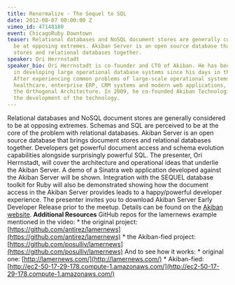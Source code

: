 ```yaml
---
title: Renormalize - The Sequel to SQL
date: 2012-08-07 00:00:00 Z
vimeo_id: 47148180
event: ChicagoRuby Downtown
teaser: Relational databases and NoSQL document stores are generally considered to
  be at opposing extremes. Akiban Server is an open source database that brings document
  stores and relational databases together.
speaker: Ori Herrnstadt
speaker_bio: Ori Herrnstadt is co-founder and CTO of Akiban. He has been involved
  in developing large operational database systems since his days in the Israeli Army.
  After experiencing common problems of large-scale operational systems in military,
  healthcare, enterprise ERP, CRM systems and modern web applications, he developed
  the Orthogonal Architecture. In 2009, he co-founded Akiban Technologies to accelerate
  the development of the technology.
---
```


Relational databases and NoSQL document stores are generally considered to be at opposing extremes. Schemas and SQL are perceived to be at the core of the problem with relational databases. Akiban Server is an open source database that brings document stores and relational databases together. Developers get powerful document access and schema evolution capabilities alongside surprisingly powerful SQL. The presenter, Ori Herrnstadt, will cover the architecture and operational ideas that underlie the Akiban Server. A demo of a Sinatra web application developed against the Akiban Server will be shown. Integration with the SEQUEL database toolkit for Ruby will also be demonstrated showing how the document access in the Akiban Server provides leads to a happy/powerful developer experience. The presenter invites you to download Akiban Server Early Developer Release prior to the meetup. Details can be found on the [Akiban website](http://www.akiban.com/akiban-server?utm_source=meetup&utm_medium=chicagoruby&utm_campaign=akibanserver). **Additional Resources** GitHub repos for the lamernews example mentioned in the video: * the original project: [https://github.com/antirez/lamernews](https://github.com/antirez/lamernews) * the Akiban-fied project: [https://github.com/posulliv/lamernews](https://github.com/posulliv/lamernews) And to see how it works: * original one: [http://lamernews.com/](http://lamernews.com/) * Akiban-fied: [http://ec2-50-17-29-178.compute-1.amazonaws.com/](http://ec2-50-17-29-178.compute-1.amazonaws.com/)
